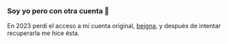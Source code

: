 ### Soy yo pero con otra cuenta 👋

En 2023 perdí el acceso a mi cuenta original, [beigna](https://github.com/beigna), y después de intentar recuperarla me hice ésta.
